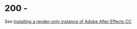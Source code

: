 # 200 - 

See [Installing a render-only instance of Adobe After Effects CC](https://helpx.adobe.com/nl/after-effects/using/setup-installation.html)
